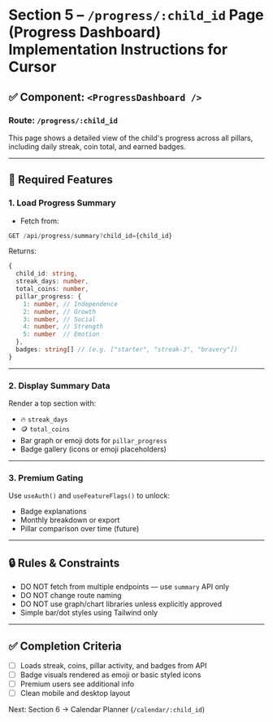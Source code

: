 # Section 5 – `/progress/:child_id` Page (Progress Dashboard) Implementation Instructions for Cursor

## ✅ Component: `<ProgressDashboard />`
### Route: `/progress/:child_id`

This page shows a detailed view of the child's progress across all pillars, including daily streak, coin total, and earned badges.

---

## 🧱 Required Features

### 1. Load Progress Summary
- Fetch from:
```ts
GET /api/progress/summary?child_id={child_id}
```

Returns:
```ts
{
  child_id: string,
  streak_days: number,
  total_coins: number,
  pillar_progress: {
    1: number, // Independence
    2: number, // Growth
    3: number, // Social
    4: number, // Strength
    5: number  // Emotion
  },
  badges: string[] // (e.g. ["starter", "streak-3", "bravery"])
}
```

---

### 2. Display Summary Data
Render a top section with:
- 🔥 `streak_days`
- 🪙 `total_coins`
- Bar graph or emoji dots for `pillar_progress`
- Badge gallery (icons or emoji placeholders)

---

### 3. Premium Gating
Use `useAuth()` and `useFeatureFlags()` to unlock:
- Badge explanations
- Monthly breakdown or export
- Pillar comparison over time (future)

---

## 🔒 Rules & Constraints
- DO NOT fetch from multiple endpoints — use `summary` API only
- DO NOT change route naming
- DO NOT use graph/chart libraries unless explicitly approved
- Simple bar/dot styles using Tailwind only

---

## ✅ Completion Criteria
- [ ] Loads streak, coins, pillar activity, and badges from API
- [ ] Badge visuals rendered as emoji or basic styled icons
- [ ] Premium users see additional info
- [ ] Clean mobile and desktop layout

Next: Section 6 → Calendar Planner (`/calendar/:child_id`)
